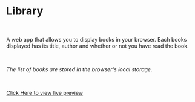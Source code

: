 # Library

<br />

A web app that allows you to display books in your browser. Each books displayed has its title, author and whether or not you have read the book.

<br />

_The list of books are stored in the browser's local storage._

<br />

[Click Here to view live preview](https://jove0610.github.io/Library/)
